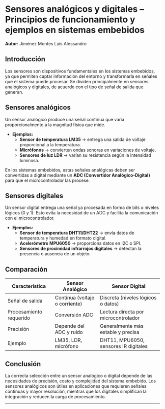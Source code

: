 # Sensores analógicos y digitales – Principios de funcionamiento y ejemplos en sistemas embebidos

**Autor:** Jiménez Montes Luis Alessandro  

## Introducción
Los sensores son dispositivos fundamentales en los sistemas embebidos, ya que permiten captar información del entorno y transformarla en señales que el sistema puede procesar. Se dividen principalmente en sensores analógicos y digitales, de acuerdo con el tipo de señal de salida que generan.  

## Sensores analógicos
Un sensor analógico produce una señal continua que varía proporcionalmente a la magnitud física que mide.  
- **Ejemplos:**  
  - **Sensor de temperatura LM35** → entrega una salida de voltaje proporcional a la temperatura.  
  - **Micrófonos** → convierten ondas sonoras en variaciones de voltaje.  
  - **Sensores de luz LDR** → varían su resistencia según la intensidad luminosa.  

En los sistemas embebidos, estas señales analógicas deben ser convertidas a digital mediante un **ADC (Convertidor Analógico-Digital)** para que el microcontrolador las procese.  

## Sensores digitales
Un sensor digital entrega una señal ya procesada en forma de bits o niveles lógicos (0 y 1). Esto evita la necesidad de un ADC y facilita la comunicación con el microcontrolador.  
- **Ejemplos:**  
  - **Sensor de temperatura DHT11/DHT22** → envía datos de temperatura y humedad en formato digital.  
  - **Acelerómetro MPU6050** → proporciona datos en I2C o SPI.  
  - **Sensores de proximidad infrarrojos digitales** → detectan la presencia o ausencia de un objeto.  

## Comparación
| Característica         | Sensor Analógico                     | Sensor Digital                           |
|-------------------------|--------------------------------------|------------------------------------------|
| Señal de salida         | Continua (voltaje o corriente)       | Discreta (niveles lógicos o datos)       |
| Procesamiento requerido | Conversión ADC                       | Lectura directa por microcontrolador     |
| Precisión               | Depende del ADC y ruido              | Generalmente más estable y precisa       |
| Ejemplo                 | LM35, LDR, micrófono                 | DHT11, MPU6050, sensores IR digitales    |

## Conclusión
La correcta selección entre un sensor analógico o digital depende de las necesidades de precisión, costo y complejidad del sistema embebido. Los sensores analógicos son útiles en aplicaciones que requieren señales continuas y mayor resolución, mientras que los digitales simplifican la integración y reducen la carga de procesamiento.  

---
